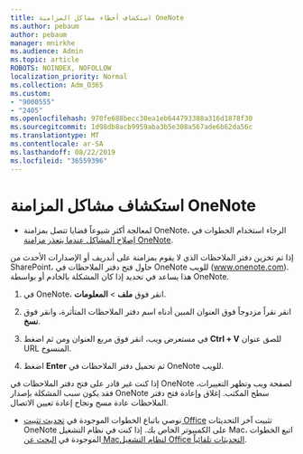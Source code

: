 ```yaml
---
title: استكشاف أخطاء مشاكل المزامنة OneNote
ms.author: pebaum
author: pebaum
manager: mnirkhe
ms.audience: Admin
ms.topic: article
ROBOTS: NOINDEX, NOFOLLOW
localization_priority: Normal
ms.collection: Adm_O365
ms.custom:
- "9000555"
- "2405"
ms.openlocfilehash: 970fe688becc30ea1eb644793388a316d1878f30
ms.sourcegitcommit: 1d98db8acb9959aba3b5e308a567ade6b62da56c
ms.translationtype: MT
ms.contentlocale: ar-SA
ms.lasthandoff: 08/22/2019
ms.locfileid: "36559396"
---
```

# <a name="troubleshoot-onenote-sync-issues"></a>استكشاف مشاكل المزامنة OneNote

* لمعالجة أكثر شيوعاً قضايا تتصل بمزامنة OneNote، الرجاء استخدام الخطوات في [إصلاح المشاكل عندما يتعذر مزامنة OneNote](https://support.office.com/article/Fix-issues-when-you-can-t-sync-OneNote-299495ef-66d1-448f-90c1-b785a6968d45).

إذا تم تخزين دفتر الملاحظات الذي لا يقوم بمزامنة على أندريف أو الإصدارات الأحدث من SharePoint، حاول فتح دفتر الملاحظات في OneNote للويب (www.onenote.com). هذا يساعد في تحديد إذا كان المشكلة بالخادم أو بواسطة OneNote.

1. في OneNote، انقر فوق **ملف** > **المعلومات**.

2. انقر نقراً مزدوجاً فوق العنوان المبين أدناه اسم دفتر الملاحظات المتأثرة، وانقر فوق **نسخ**.

3. في مستعرض ويب، انقر فوق مربع العنوان ومن ثم اضغط **Ctrl + V** للصق عنوان URL المنسوخ.

4. اضغط **Enter** ثم تحميل دفتر الملاحظات في OneNote للويب.

إذا كنت غير قادر على فتح دفتر الملاحظات في OneNote لصفحة ويب وتظهر التغييرات، فقد يكون سبب المشكلة بإصدار OneNote سطح المكتب. إغلاق وإعادة فتح دفتر الملاحظات عادة مسح ونجاح إعادة تعيين الاتصال.

* نوصي باتباع الخطوات الموجودة في [تحديث تثبيت Office](https://support.office.com/article/Install-Office-updates-2ab296f3-7f03-43a2-8e50-46de917611c5) تثبيت آخر التحديثات OneNote على الكمبيوتر الخاص بك. إذا كنت في نظام التشغيل Mac، اتبع الخطوات الموجودة في [البحث عن Macلنظام التشغيل Office التحديثات تلقائياً](https://support.office.com/article/update-office-for-mac-automatically-bfd1e497-c24d-4754-92ab-910a4074d7c1).